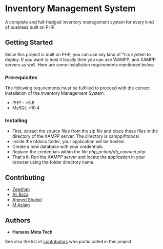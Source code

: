 # Inventory Management System

A complete and full-fledged inventory management system for every kind of business built on PHP.

## Getting Started

Since this project is built on PHP, you can use any kind of *nix system to deploy. If you want to host it locally then you can use WAMPP, and XAMPP servers as well. Here are some installation requirements mentioned below.

### Prerequisites

The following requirements must be fulfilled to proceed with the correct installation of the Inventory Management System.
- PHP - >5.8
- MySQL >10.4

### Installing

- First, extract the source files from the zip file and place these files in the directory of the XAMPP server. The directory is xampp/htdocs/
- Inside the htdocs folder, your application will be hosted.
- Create a new database with your credentials.
- Replace the credentials within the file *php_action/db_connect.php*.
- That's it. Run the XAMPP server and locate the application in your browser using the folder directory name.

## Contributing

- [Zeeshan](https://github.com/zeeshanhmt)
- [Ali Raza](https://github.com/alirazahmt)
- [Ahmed Shahid](https://github.com/ahmedshahidhmt)
- [M Aslam](https://github.com/maslamhmt)

## Authors

  - **Humans Meta Tech**

See also the list of
[contributors](https://github.com/HumansMetaTech/Inventory-Managemenent-System/graphs/contributors)
who participated in this project.
